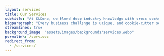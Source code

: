 ```yaml
---
layout: services
title: Our Services
subtitle: "At SLKone, we blend deep industry knowledge with cross-sector insights to uncover—and deliver—the most effective solutions to complex challenges. In today's rapidly evolving business landscape, the best answer is rarely the most conventional one."
bigparagraph: "Every business challenge is unique, and cookie-cutter solutions don't cut it. We dive deep into your specific context, using data and cross-industry insights to craft tailored strategies that work. Our services are designed to be integrated, allowing us to address complex challenges from multiple angles."
streamlines: true
background_image: "assets/images/backgrounds/services.webp"
permalink: /services
redirect_from:
  - /services/
---
```

